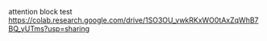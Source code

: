attention block test https://colab.research.google.com/drive/1SO3OU_vwkRKxWO0tAxZqWhB7BQ_yUTms?usp=sharing
